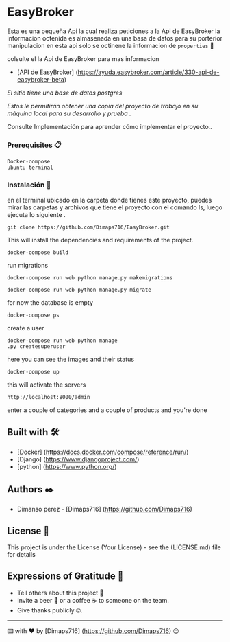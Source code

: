 # EasyBroker

Esta es una pequeña Api la cual realiza peticiones a la Api de EasyBroker la informacion octenida es almasenada en una basa de datos para su porterior manipulacion en esta api solo se octinene la informacion de ``` properties ``` 🚀

colsulte el la Api de EasyBroker para mas informacion
* [API de EasyBroker] (https://ayuda.easybroker.com/article/330-api-de-easybroker-beta)

_El sitio tiene una base de datos postgres_

_Estos le permitirán obtener una copia del proyecto de trabajo en su máquina local para su desarrollo y prueba ._

Consulte Implementación para aprender cómo implementar el proyecto..


### Prerequisites  📋


```
Docker-compose
ubuntu terminal
```

### Instalación 🔧
en el terminal ubicado en la carpeta donde tienes este proyecto, puedes mirar las carpetas y archivos que tiene el proyecto con el comando ls,
luego ejecuta lo siguiente .
```
git clone https://github.com/Dimaps716/EasyBroker.git
```

This will install the dependencies and requirements of the project.

```
docker-compose build
```
run migrations

```
docker-compose run web python manage.py makemigrations

docker-compose run web python manage.py migrate

```
for now the database is empty
```
docker-compose ps
```
create a user
```
docker-compose run web python manage
.py createsuperuser
```

here you can see the images and their status
```
docker-compose up
```
this will activate the servers

```
http://localhost:8000/admin
```
enter a couple of categories and a couple of products and you're done
## Built with 🛠️


* [Docker] (https://docs.docker.com/compose/reference/run/)
* [Django] (https://www.djangoproject.com/)
* [python] (https://www.python.org/)


## Authors ✒️


*  Dimanso perez - [Dimaps716] (https://github.com/Dimaps716)


## License 📄

This project is under the License (Your License) - see the  (LICENSE.md) file for details

## Expressions of Gratitude 🎁

* Tell others about this project 📢
* Invite a beer 🍺 or a coffee ☕ to someone on the team.
* Give thanks publicly 🤓.




---
⌨️ with ❤️ by [Dimaps716] (https://github.com/Dimaps716) 😊
